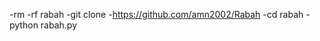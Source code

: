 -rm -rf rabah
-git clone
-https://github.com/amn2002/Rabah
-cd rabah
-python rabah.py
<!---
Hdhrmb/Hdhrmb is a ✨ special ✨ repository because its `README.md` (this file) appears on your GitHub profile.
You can click the Preview link to take a look at your changes.
--->
